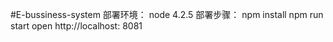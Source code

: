 #E-bussiness-system
 部署环境： node 4.2.5
 部署步骤： 
	npm install
	npm run start
	open http://localhost: 8081

